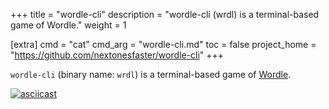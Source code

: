 +++
title = "wordle-cli"
description = "wordle-cli (wrdl) is a terminal-based game of Wordle."
weight = 1

[extra]
cmd = "cat"
cmd_arg = "wordle-cli.md"
toc = false
project_home = "https://github.com/nextonesfaster/wordle-cli"
+++

`wordle-cli` (binary name: `wrdl`) is a terminal-based game of [Wordle][wordle].

[![asciicast](https://asciinema.org/a/Pu1Z264wCX0MSa2jLyy9gxBSt.svg)](https://asciinema.org/a/Pu1Z264wCX0MSa2jLyy9gxBSt)

[wordle]: https://www.nytimes.com/games/wordle/index.html
